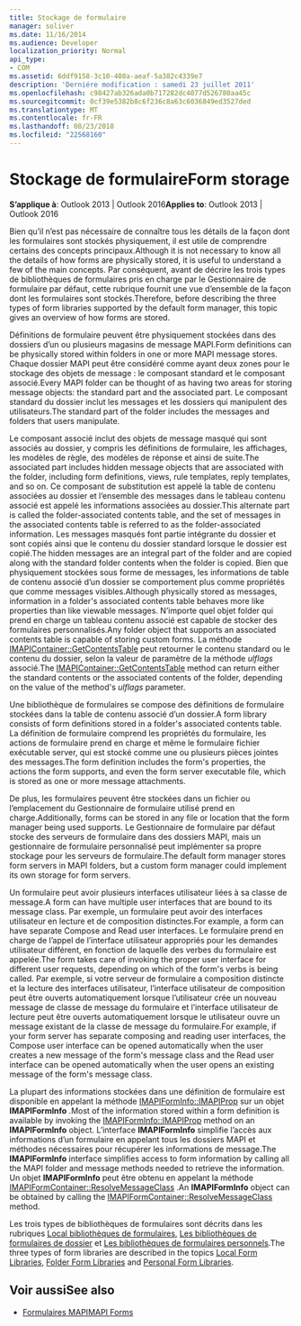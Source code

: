 ```yaml
---
title: Stockage de formulaire
manager: soliver
ms.date: 11/16/2014
ms.audience: Developer
localization_priority: Normal
api_type:
- COM
ms.assetid: 6ddf9158-3c10-408a-aeaf-5a382c4339e7
description: 'Derniére modification : samedi 23 juillet 2011'
ms.openlocfilehash: c98427ab326ada0b717282dc4077d526780aa45c
ms.sourcegitcommit: 0cf39e5382b8c6f236c8a63c6036849ed3527ded
ms.translationtype: MT
ms.contentlocale: fr-FR
ms.lasthandoff: 08/23/2018
ms.locfileid: "22568160"
---
```

# <a name="form-storage"></a><span data-ttu-id="f1745-103">Stockage de formulaire</span><span class="sxs-lookup"><span data-stu-id="f1745-103">Form storage</span></span>

<span data-ttu-id="f1745-104">**S’applique à**: Outlook 2013 | Outlook 2016</span><span class="sxs-lookup"><span data-stu-id="f1745-104">**Applies to**: Outlook 2013 | Outlook 2016</span></span> 
  
<span data-ttu-id="f1745-105">Bien qu’il n’est pas nécessaire de connaître tous les détails de la façon dont les formulaires sont stockés physiquement, il est utile de comprendre certains des concepts principaux.</span><span class="sxs-lookup"><span data-stu-id="f1745-105">Although it is not necessary to know all the details of how forms are physically stored, it is useful to understand a few of the main concepts.</span></span> <span data-ttu-id="f1745-106">Par conséquent, avant de décrire les trois types de bibliothèques de formulaires pris en charge par le Gestionnaire de formulaire par défaut, cette rubrique fournit une vue d’ensemble de la façon dont les formulaires sont stockés.</span><span class="sxs-lookup"><span data-stu-id="f1745-106">Therefore, before describing the three types of form libraries supported by the default form manager, this topic gives an overview of how forms are stored.</span></span>
  
<span data-ttu-id="f1745-107">Définitions de formulaire peuvent être physiquement stockées dans des dossiers d’un ou plusieurs magasins de message MAPI.</span><span class="sxs-lookup"><span data-stu-id="f1745-107">Form definitions can be physically stored within folders in one or more MAPI message stores.</span></span> <span data-ttu-id="f1745-108">Chaque dossier MAPI peut être considéré comme ayant deux zones pour le stockage des objets de message : le composant standard et le composant associé.</span><span class="sxs-lookup"><span data-stu-id="f1745-108">Every MAPI folder can be thought of as having two areas for storing message objects: the standard part and the associated part.</span></span> <span data-ttu-id="f1745-109">Le composant standard du dossier inclut les messages et les dossiers qui manipulent des utilisateurs.</span><span class="sxs-lookup"><span data-stu-id="f1745-109">The standard part of the folder includes the messages and folders that users manipulate.</span></span>
  
<span data-ttu-id="f1745-110">Le composant associé inclut des objets de message masqué qui sont associés au dossier, y compris les définitions de formulaire, les affichages, les modèles de règle, des modèles de réponse et ainsi de suite.</span><span class="sxs-lookup"><span data-stu-id="f1745-110">The associated part includes hidden message objects that are associated with the folder, including form definitions, views, rule templates, reply templates, and so on.</span></span> <span data-ttu-id="f1745-111">Ce composant de substitution est appelé la table de contenu associées au dossier et l’ensemble des messages dans le tableau contenu associé est appelé les informations associées au dossier.</span><span class="sxs-lookup"><span data-stu-id="f1745-111">This alternate part is called the folder-associated contents table, and the set of messages in the associated contents table is referred to as the folder-associated information.</span></span> <span data-ttu-id="f1745-112">Les messages masqués font partie intégrante du dossier et sont copiés ainsi que le contenu du dossier standard lorsque le dossier est copié.</span><span class="sxs-lookup"><span data-stu-id="f1745-112">The hidden messages are an integral part of the folder and are copied along with the standard folder contents when the folder is copied.</span></span> <span data-ttu-id="f1745-113">Bien que physiquement stockées sous forme de messages, les informations de table de contenu associé d’un dossier se comportement plus comme propriétés que comme messages visibles.</span><span class="sxs-lookup"><span data-stu-id="f1745-113">Although physically stored as messages, information in a folder's associated contents table behaves more like properties than like viewable messages.</span></span> <span data-ttu-id="f1745-114">N’importe quel objet folder qui prend en charge un tableau contenu associé est capable de stocker des formulaires personnalisés.</span><span class="sxs-lookup"><span data-stu-id="f1745-114">Any folder object that supports an associated contents table is capable of storing custom forms.</span></span> <span data-ttu-id="f1745-115">La méthode [IMAPIContainer::GetContentsTable](imapicontainer-getcontentstable.md) peut retourner le contenu standard ou le contenu du dossier, selon la valeur de paramètre de la méthode _ulflags_ associé.</span><span class="sxs-lookup"><span data-stu-id="f1745-115">The [IMAPIContainer::GetContentsTable](imapicontainer-getcontentstable.md) method can return either the standard contents or the associated contents of the folder, depending on the value of the method's  _ulflags_ parameter.</span></span> 
  
<span data-ttu-id="f1745-116">Une bibliothèque de formulaires se compose des définitions de formulaire stockées dans la table de contenu associé d’un dossier.</span><span class="sxs-lookup"><span data-stu-id="f1745-116">A form library consists of form definitions stored in a folder's associated contents table.</span></span> <span data-ttu-id="f1745-117">La définition de formulaire comprend les propriétés du formulaire, les actions de formulaire prend en charge et même le formulaire fichier exécutable server, qui est stocké comme une ou plusieurs pièces jointes des messages.</span><span class="sxs-lookup"><span data-stu-id="f1745-117">The form definition includes the form's properties, the actions the form supports, and even the form server executable file, which is stored as one or more message attachments.</span></span>
  
<span data-ttu-id="f1745-118">De plus, les formulaires peuvent être stockées dans un fichier ou l’emplacement du Gestionnaire de formulaire utilisé prend en charge.</span><span class="sxs-lookup"><span data-stu-id="f1745-118">Additionally, forms can be stored in any file or location that the form manager being used supports.</span></span> <span data-ttu-id="f1745-119">Le Gestionnaire de formulaire par défaut stocke des serveurs de formulaire dans des dossiers MAPI, mais un gestionnaire de formulaire personnalisé peut implémenter sa propre stockage pour les serveurs de formulaire.</span><span class="sxs-lookup"><span data-stu-id="f1745-119">The default form manager stores form servers in MAPI folders, but a custom form manager could implement its own storage for form servers.</span></span>
  
<span data-ttu-id="f1745-120">Un formulaire peut avoir plusieurs interfaces utilisateur liées à sa classe de message.</span><span class="sxs-lookup"><span data-stu-id="f1745-120">A form can have multiple user interfaces that are bound to its message class.</span></span> <span data-ttu-id="f1745-121">Par exemple, un formulaire peut avoir des interfaces utilisateur en lecture et de composition distinctes.</span><span class="sxs-lookup"><span data-stu-id="f1745-121">For example, a form can have separate Compose and Read user interfaces.</span></span> <span data-ttu-id="f1745-122">Le formulaire prend en charge de l’appel de l’interface utilisateur appropriés pour les demandes utilisateur différent, en fonction de laquelle des verbes du formulaire est appelée.</span><span class="sxs-lookup"><span data-stu-id="f1745-122">The form takes care of invoking the proper user interface for different user requests, depending on which of the form's verbs is being called.</span></span> <span data-ttu-id="f1745-123">Par exemple, si votre serveur de formulaire a composition distincte et la lecture des interfaces utilisateur, l’interface utilisateur de composition peut être ouverts automatiquement lorsque l’utilisateur crée un nouveau message de classe de message du formulaire et l’interface utilisateur de lecture peut être ouverts automatiquement lorsque le utilisateur ouvre un message existant de la classe de message du formulaire.</span><span class="sxs-lookup"><span data-stu-id="f1745-123">For example, if your form server has separate composing and reading user interfaces, the Compose user interface can be opened automatically when the user creates a new message of the form's message class and the Read user interface can be opened automatically when the user opens an existing message of the form's message class.</span></span>
  
<span data-ttu-id="f1745-124">La plupart des informations stockées dans une définition de formulaire est disponible en appelant la méthode [IMAPIFormInfo::IMAPIProp](imapiforminfoimapiprop.md) sur un objet **IMAPIFormInfo** .</span><span class="sxs-lookup"><span data-stu-id="f1745-124">Most of the information stored within a form definition is available by invoking the [IMAPIFormInfo::IMAPIProp](imapiforminfoimapiprop.md) method on an **IMAPIFormInfo** object.</span></span> <span data-ttu-id="f1745-125">L’interface **IMAPIFormInfo** simplifie l’accès aux informations d’un formulaire en appelant tous les dossiers MAPI et méthodes nécessaires pour récupérer les informations de message.</span><span class="sxs-lookup"><span data-stu-id="f1745-125">The **IMAPIFormInfo** interface simplifies access to form information by calling all the MAPI folder and message methods needed to retrieve the information.</span></span> <span data-ttu-id="f1745-126">Un objet **IMAPIFormInfo** peut être obtenu en appelant la méthode [IMAPIFormContainer::ResolveMessageClass](imapiformcontainer-resolvemessageclass.md) .</span><span class="sxs-lookup"><span data-stu-id="f1745-126">An **IMAPIFormInfo** object can be obtained by calling the [IMAPIFormContainer::ResolveMessageClass](imapiformcontainer-resolvemessageclass.md) method.</span></span> 
  
<span data-ttu-id="f1745-127">Les trois types de bibliothèques de formulaires sont décrits dans les rubriques [Local bibliothèques de formulaires](local-form-libraries.md), [Les bibliothèques de formulaires de dossier](folder-form-libraries.md) et [Les bibliothèques de formulaires personnels](personal-form-libraries.md).</span><span class="sxs-lookup"><span data-stu-id="f1745-127">The three types of form libraries are described in the topics [Local Form Libraries](local-form-libraries.md), [Folder Form Libraries](folder-form-libraries.md) and [Personal Form Libraries](personal-form-libraries.md).</span></span>
  
## <a name="see-also"></a><span data-ttu-id="f1745-128">Voir aussi</span><span class="sxs-lookup"><span data-stu-id="f1745-128">See also</span></span>

- [<span data-ttu-id="f1745-129">Formulaires MAPI</span><span class="sxs-lookup"><span data-stu-id="f1745-129">MAPI Forms</span></span>](mapi-forms.md)

